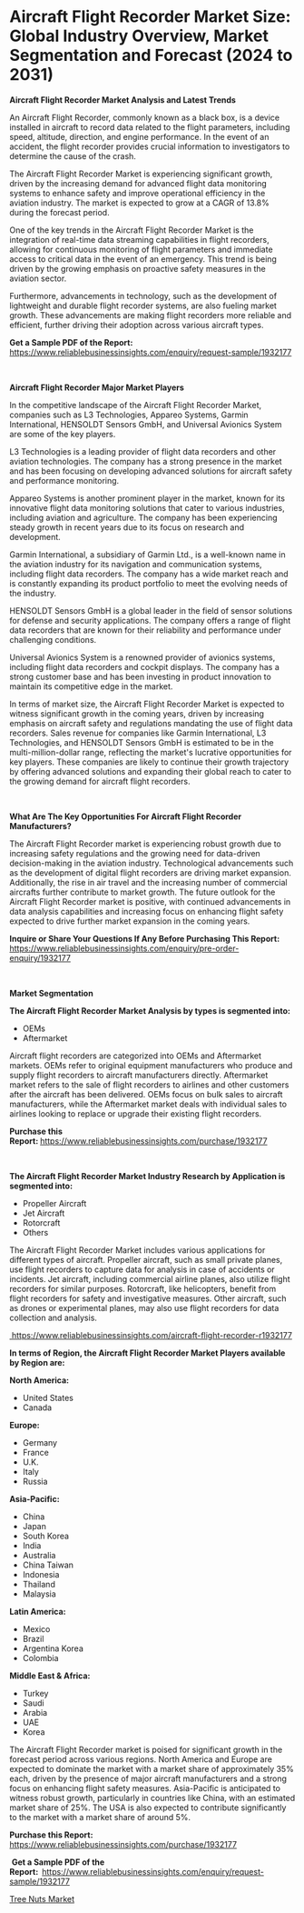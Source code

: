 <p><h1>Aircraft Flight Recorder Market Size: Global Industry Overview, Market Segmentation and Forecast (2024 to 2031)</h1></p><p><strong>Aircraft Flight Recorder Market Analysis and Latest Trends</strong></p>
<p><p>An Aircraft Flight Recorder, commonly known as a black box, is a device installed in aircraft to record data related to the flight parameters, including speed, altitude, direction, and engine performance. In the event of an accident, the flight recorder provides crucial information to investigators to determine the cause of the crash.</p><p>The Aircraft Flight Recorder Market is experiencing significant growth, driven by the increasing demand for advanced flight data monitoring systems to enhance safety and improve operational efficiency in the aviation industry. The market is expected to grow at a CAGR of 13.8% during the forecast period.</p><p>One of the key trends in the Aircraft Flight Recorder Market is the integration of real-time data streaming capabilities in flight recorders, allowing for continuous monitoring of flight parameters and immediate access to critical data in the event of an emergency. This trend is being driven by the growing emphasis on proactive safety measures in the aviation sector.</p><p>Furthermore, advancements in technology, such as the development of lightweight and durable flight recorder systems, are also fueling market growth. These advancements are making flight recorders more reliable and efficient, further driving their adoption across various aircraft types.</p></p>
<p><strong>Get a Sample PDF of the Report:&nbsp;</strong> <a href="https://www.reliablebusinessinsights.com/enquiry/request-sample/1932177">https://www.reliablebusinessinsights.com/enquiry/request-sample/1932177</a></p>
<p>&nbsp;</p>
<p><strong>Aircraft Flight Recorder Major Market Players</strong></p>
<p><p>In the competitive landscape of the Aircraft Flight Recorder Market, companies such as L3 Technologies, Appareo Systems, Garmin International, HENSOLDT Sensors GmbH, and Universal Avionics System are some of the key players.</p><p>L3 Technologies is a leading provider of flight data recorders and other aviation technologies. The company has a strong presence in the market and has been focusing on developing advanced solutions for aircraft safety and performance monitoring.</p><p>Appareo Systems is another prominent player in the market, known for its innovative flight data monitoring solutions that cater to various industries, including aviation and agriculture. The company has been experiencing steady growth in recent years due to its focus on research and development.</p><p>Garmin International, a subsidiary of Garmin Ltd., is a well-known name in the aviation industry for its navigation and communication systems, including flight data recorders. The company has a wide market reach and is constantly expanding its product portfolio to meet the evolving needs of the industry.</p><p>HENSOLDT Sensors GmbH is a global leader in the field of sensor solutions for defense and security applications. The company offers a range of flight data recorders that are known for their reliability and performance under challenging conditions.</p><p>Universal Avionics System is a renowned provider of avionics systems, including flight data recorders and cockpit displays. The company has a strong customer base and has been investing in product innovation to maintain its competitive edge in the market.</p><p>In terms of market size, the Aircraft Flight Recorder Market is expected to witness significant growth in the coming years, driven by increasing emphasis on aircraft safety and regulations mandating the use of flight data recorders. Sales revenue for companies like Garmin International, L3 Technologies, and HENSOLDT Sensors GmbH is estimated to be in the multi-million-dollar range, reflecting the market's lucrative opportunities for key players. These companies are likely to continue their growth trajectory by offering advanced solutions and expanding their global reach to cater to the growing demand for aircraft flight recorders.</p></p>
<p>&nbsp;</p>
<p><strong>What Are The Key Opportunities For Aircraft Flight Recorder Manufacturers?</strong></p>
<p><p>The Aircraft Flight Recorder market is experiencing robust growth due to increasing safety regulations and the growing need for data-driven decision-making in the aviation industry. Technological advancements such as the development of digital flight recorders are driving market expansion. Additionally, the rise in air travel and the increasing number of commercial aircrafts further contribute to market growth. The future outlook for the Aircraft Flight Recorder market is positive, with continued advancements in data analysis capabilities and increasing focus on enhancing flight safety expected to drive further market expansion in the coming years.</p></p>
<p><strong>Inquire or Share Your Questions If Any Before Purchasing This Report:</strong> <a href="https://www.reliablebusinessinsights.com/enquiry/pre-order-enquiry/1932177">https://www.reliablebusinessinsights.com/enquiry/pre-order-enquiry/1932177</a></p>
<p>&nbsp;</p>
<p><strong>Market Segmentation</strong></p>
<p><strong>The Aircraft Flight Recorder Market Analysis by types is segmented into:</strong></p>
<p><ul><li>OEMs</li><li>Aftermarket</li></ul></p>
<p><p>Aircraft flight recorders are categorized into OEMs and Aftermarket markets. OEMs refer to original equipment manufacturers who produce and supply flight recorders to aircraft manufacturers directly. Aftermarket market refers to the sale of flight recorders to airlines and other customers after the aircraft has been delivered. OEMs focus on bulk sales to aircraft manufacturers, while the Aftermarket market deals with individual sales to airlines looking to replace or upgrade their existing flight recorders.</p></p>
<p><strong>Purchase this Report:&nbsp;</strong><a href="https://www.reliablebusinessinsights.com/purchase/1932177">https://www.reliablebusinessinsights.com/purchase/1932177</a></p>
<p>&nbsp;</p>
<p><strong>The Aircraft Flight Recorder Market Industry Research by Application is segmented into:</strong></p>
<p><ul><li>Propeller Aircraft</li><li>Jet Aircraft</li><li>Rotorcraft</li><li>Others</li></ul></p>
<p><p>The Aircraft Flight Recorder Market includes various applications for different types of aircraft. Propeller aircraft, such as small private planes, use flight recorders to capture data for analysis in case of accidents or incidents. Jet aircraft, including commercial airline planes, also utilize flight recorders for similar purposes. Rotorcraft, like helicopters, benefit from flight recorders for safety and investigative measures. Other aircraft, such as drones or experimental planes, may also use flight recorders for data collection and analysis.</p></p>
<p><a href="https://www.reliablebusinessinsights.com/aircraft-flight-recorder-r1932177">&nbsp;https://www.reliablebusinessinsights.com/aircraft-flight-recorder-r1932177</a></p>
<p><strong>In terms of Region, the Aircraft Flight Recorder Market Players available by Region are:</strong></p>
<p>
    <p> <strong> North America: </strong>
        <ul>
            <li>United States</li>
            <li>Canada</li>
        </ul>
        </p> 
    <p> <strong> Europe: </strong>
        <ul>
            <li>Germany</li>
            <li>France</li>
            <li>U.K.</li>
            <li>Italy</li>
            <li>Russia</li>
        </ul>
        </p> 
    <p> <strong> Asia-Pacific: </strong>
        <ul>
            <li>China</li>
            <li>Japan</li>
            <li>South Korea</li>
            <li>India</li>
            <li>Australia</li>
            <li>China Taiwan</li>
            <li>Indonesia</li>
            <li>Thailand</li>
            <li>Malaysia</li>
        </ul>
        </p> 
    <p> <strong> Latin America: </strong>
        <ul>
            <li>Mexico</li>
            <li>Brazil</li>
            <li>Argentina Korea</li>
            <li>Colombia</li>
        </ul>
        </p> 
    <p> <strong> Middle East & Africa: </strong>
        <ul>
            <li>Turkey</li>
            <li>Saudi</li>
            <li>Arabia</li>
            <li>UAE</li>
            <li>Korea</li>
        </ul>
    </p>
    </p>
<p><p>The Aircraft Flight Recorder market is poised for significant growth in the forecast period across various regions. North America and Europe are expected to dominate the market with a market share of approximately 35% each, driven by the presence of major aircraft manufacturers and a strong focus on enhancing flight safety measures. Asia-Pacific is anticipated to witness robust growth, particularly in countries like China, with an estimated market share of 25%. The USA is also expected to contribute significantly to the market with a market share of around 5%.</p></p>
<p><strong>Purchase this Report: </strong><a href="https://www.reliablebusinessinsights.com/purchase/1932177">https://www.reliablebusinessinsights.com/purchase/1932177</a></p>
<p>&nbsp;<strong>Get a Sample PDF of the Report:&nbsp;&nbsp;</strong><a href="https://www.reliablebusinessinsights.com/enquiry/request-sample/1932177">https://www.reliablebusinessinsights.com/enquiry/request-sample/1932177</a></p>
<p><strong></strong></p>
<p><p><a href="https://github.com/thomasBaker655/Market-Research-Report-List-1/blob/main/tree-nuts-market.md">Tree Nuts Market</a></p></p>